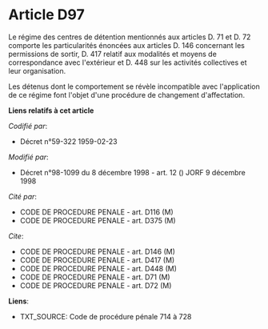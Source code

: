 # Article D97

Le régime des centres de détention mentionnés aux articles D. 71 et D. 72 comporte les particularités énoncées aux articles
D. 146 concernant les permissions de sortir, D. 417 relatif aux modalités et moyens de correspondance avec l'extérieur et D.
448 sur les activités collectives et leur organisation.

Les détenus dont le comportement se révèle incompatible avec l'application de ce régime font l'objet d'une procédure de
changement d'affectation.

**Liens relatifs à cet article**

_Codifié par_:

  - Décret n°59-322 1959-02-23

_Modifié par_:

  - Décret n°98-1099 du 8 décembre 1998 - art. 12 () JORF 9 décembre 1998

_Cité par_:

  - CODE DE PROCEDURE PENALE - art. D116 (M)
  - CODE DE PROCEDURE PENALE - art. D375 (M)

_Cite_:

  - CODE DE PROCEDURE PENALE - art. D146 (M)
  - CODE DE PROCEDURE PENALE - art. D417 (M)
  - CODE DE PROCEDURE PENALE - art. D448 (M)
  - CODE DE PROCEDURE PENALE - art. D71 (M)
  - CODE DE PROCEDURE PENALE - art. D72 (M)

**Liens**:

  - TXT_SOURCE: Code de procédure pénale 714 à 728
